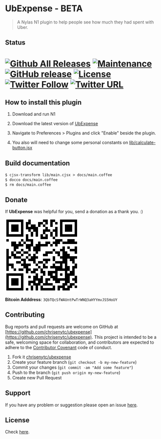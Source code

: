 
# UbExpense - BETA

> A Nylas N1 plugin to help people see how much they had spent with Uber.

## Status

# [![Github All Releases](https://img.shields.io/github/downloads/chrisenytc/ubexpense/total.svg?maxAge=2592000)](https://github.com/chrisenytc/ubexpense/releases) [![Maintenance](https://img.shields.io/maintenance/yes/2017.svg?maxAge=2592000)]() [![GitHub release](https://img.shields.io/github/release/chrisenytc/ubexpense.svg?maxAge=2592000)]() [![License](https://img.shields.io/github/license/chrisenytc/ubexpense.svg?maxAge=2592000)](https://github.com/chrisenytc/ubexpense/blob/master/LICENSE) [![Twitter Follow](https://img.shields.io/twitter/follow/chrisenytc.svg?style=social&label=Follow&maxAge=2592000)](http://twitter.com/chrisenytc) [![Twitter URL](https://img.shields.io/twitter/url/http/shields.io.svg?style=social&maxAge=2592000)](https://twitter.com/intent/tweet?text=Awesome%20https://github.com/chrisenytc/ubexpense%20via%20@chrisenytc)

## How to install this plugin

1. Download and run N1

2. Download the latest version of [UbExpense](https://github.com/chrisenytc/ubexpense/releases/latest)

3. Navigate to Preferences > Plugins and click "Enable" beside the plugin.

4. You also will need to change some personal constants on [lib/calculate-button.jsx](lib/calculate-button.jsx#L16)

## Build documentation

```shell
$ cjsx-transform lib/main.cjsx > docs/main.coffee
$ docco docs/main.coffee
$ rm docs/main.coffee
```

## Donate

If **UbExpense** was helpful for you, send a donation as a thank you. :)

![Bitcoin](bitcoin-address.png)

**Bitcoin Adddress**: `3QbTQcSfWAUntPwTrWNQ3aHYYmvJS5HoUY`

## Contributing

Bug reports and pull requests are welcome on GitHub at [https://github.com/chrisenytc/ubexpense](https://github.com/chrisenytc/ubexpense). This project is intended to be a safe, welcoming space for collaboration, and contributors are expected to adhere to the [Contributor Covenant](http://contributor-covenant.org) code of conduct.

1. Fork it [chrisenytc/ubexpense](https://github.com/chrisenytc/ubexpense/fork)
2. Create your feature branch (`git checkout -b my-new-feature`)
3. Commit your changes (`git commit -am "Add some feature"`)
4. Push to the branch (`git push origin my-new-feature`)
5. Create new Pull Request

## Support
If you have any problem or suggestion please open an issue [here](https://github.com/chrisenytc/ubexpense/issues).

## License 

Check [here](LICENSE).
